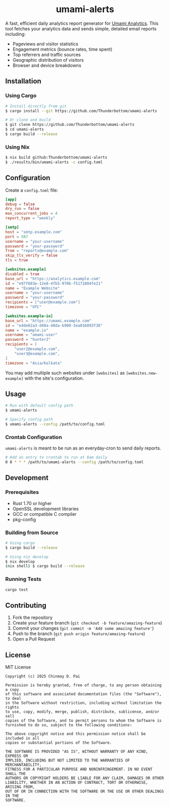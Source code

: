 <h1 align="center">umami-alerts</h1>

A fast, efficient daily analytics report generator for [Umami Analytics](https://umami.is/). This tool fetches your analytics data and sends simple, detailed email reports including:

- Pageviews and visitor statistics
- Engagement metrics (bounce rates, time spent)
- Top referrers and traffic sources
- Geographic distribution of visitors
- Browser and device breakdowns

## Installation

### Using Cargo

```bash
# Install directly from git
$ cargo install --git https://github.com/Thunderbottom/umami-alerts

# Or clone and build
$ git clone https://github.com/Thunderbottom/umami-alerts
$ cd umami-alerts
$ cargo build --release
```

### Using Nix

```bash
$ nix build github:Thunderbottom/umami-alerts
$ ./results/bin/umami-alerts -c config.toml
```

## Configuration

Create a `config.toml` file:

```toml
[app]
debug = false
dry_run = false
max_concurrent_jobs = 4
report_type = "weekly"

[smtp]
host = "smtp.example.com"
port = 587
username = "your-username"
password = "your-password"
from = "reports@example.com"
skip_tls_verify = false
tls = true

[websites.example]
disabled = true
base_url = "https://analytics.example.com"
id = "e97f683e-12e8-4fb5-970b-f5171804fe21"
name = "Example Website"
username = "your-username"
password = "your-password"
recipients = ["user@example.com"]
timezone = "UTC"

[websites.example-io]
base_url = "https://umami.example.com"
id = "e4de62a3-d40a-40da-b900-3ea016893f38"
name = "example.io"
username = "umami-user"
password = "hunter2"
recipients = [
    "user2@example.com",
    "user3@example.com",
]
timezone = "Asia/Kolkata"

```

You may add multiple such websites under `[websites]` as `[websites.new-example]` with the site's configuration.

## Usage

```bash
# Run with default config path
$ umami-alerts

# Specify config path
$ umami-alerts --config /path/to/config.toml
```
### Crontab Configuration

`umami-alerts` is meant to be run as an everyday-cron to send daily reports.

```bash
# Add an entry to crontab to run at 8am daily
0 8 * * * /path/to/umami-alerts --config /path/to/config.toml
```

## Development

### Prerequisites

- Rust 1.70 or higher
- OpenSSL development libraries
- GCC or compatible C compiler
- pkg-config

### Building from Source

```bash
# Using cargo
$ cargo build --release

# Using nix develop
$ nix develop
(nix shell) $ cargo build --release
```

### Running Tests

```bash
cargo test
```

## Contributing

1. Fork the repository
2. Create your feature branch (`git checkout -b feature/amazing-feature`)
3. Commit your changes (`git commit -m 'Add some amazing feature'`)
4. Push to the branch (`git push origin feature/amazing-feature`)
5. Open a Pull Request

## License

MIT License

```
Copyright (c) 2025 Chinmay D. Pai

Permission is hereby granted, free of charge, to any person obtaining a copy
of this software and associated documentation files (the "Software"), to deal
in the Software without restriction, including without limitation the rights
to use, copy, modify, merge, publish, distribute, sublicense, and/or sell
copies of the Software, and to permit persons to whom the Software is
furnished to do so, subject to the following conditions:

The above copyright notice and this permission notice shall be included in all
copies or substantial portions of the Software.

THE SOFTWARE IS PROVIDED "AS IS", WITHOUT WARRANTY OF ANY KIND, EXPRESS OR
IMPLIED, INCLUDING BUT NOT LIMITED TO THE WARRANTIES OF MERCHANTABILITY,
FITNESS FOR A PARTICULAR PURPOSE AND NONINFRINGEMENT. IN NO EVENT SHALL THE
AUTHORS OR COPYRIGHT HOLDERS BE LIABLE FOR ANY CLAIM, DAMAGES OR OTHER
LIABILITY, WHETHER IN AN ACTION OF CONTRACT, TORT OR OTHERWISE, ARISING FROM,
OUT OF OR IN CONNECTION WITH THE SOFTWARE OR THE USE OR OTHER DEALINGS IN THE
SOFTWARE.
```
